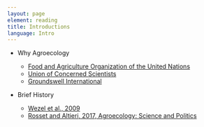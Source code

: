 ```yaml
---
layout: page
element: reading
title: Introductions                
language: Intro
---
```


- Why Agroecology

   - [Food and Agriculture Organization of the United Nations](http://www.fao.org/agroecology/overview/en/)
   - [Union of Concerned Scientists](https://www.ucsusa.org/food-agriculture/advance-sustainable-agriculture/counting-on-agroecology)
   - [Groundswell International](https://www.groundswellinternational.org/approach/agroecological-farming/)

- Brief History

   - [Wezel et al., 2009](https://www.socla.co/wp-content/uploads/2014/wezel-agroecology.pdf)
   - [Rosset and Altieri, 2017, Agroecology: Science and Politics](https://fernwoodpublishing.ca/book/agroecology)

